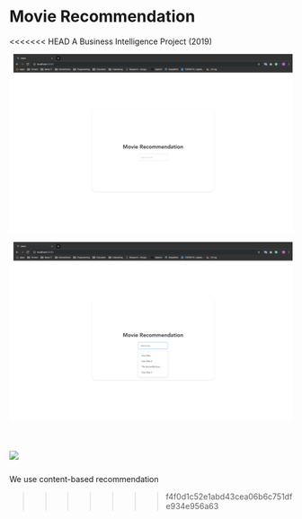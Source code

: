 # Movie Recommendation

<<<<<<< HEAD
A Business Intelligence Project (2019)

![](./images/1.png)

![](./images/2.png)

![](./images/3.png)
=======
We use content-based recommendation
>>>>>>> f4f0d1c52e1abd43cea06b6c751dfe934e956a63
